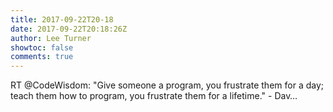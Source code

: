 ```yaml
---
title: 2017-09-22T20-18
date: 2017-09-22T20:18:26Z
author: Lee Turner
showtoc: false
comments: true
---
```


RT @CodeWisdom: "Give someone a program, you frustrate them for a day; teach them how to program, you frustrate them for a lifetime." - Dav…

